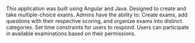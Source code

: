 This application was built using Angular and Java. Designed to create and take multiple-choice exams. Admins have the ability to: Create exams, add questions with their respective scoring, and organize exams into distinct categories. Set time constraints for users to respond. Users can participate in available examinations based on their permissions.
